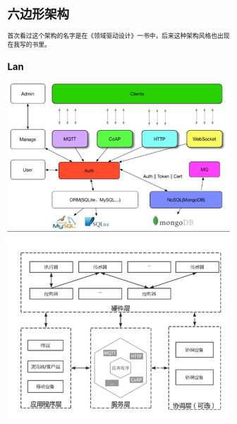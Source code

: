 六边形架构
===

首次看过这个架构的名字是在《领域驱动设计》一书中，后来这种架构风格也出现在我写的书里。

Lan
---

![Lan Server Layer](./images/lan-server.jpg)

![Lan](./images/lan.png)
